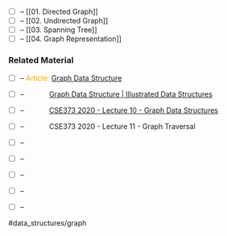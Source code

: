 - [ ] – [[01. Directed Graph]]
- [ ] – [[02. Undirected Graph]]
- [ ] – [[03. Spanning Tree]]
- [ ] – [[04. Graph Representation]]

### Related Material

- [ ] – <font color="orange"> Article: </font>[Graph Data Structure](https://www.simplilearn.com/tutorials/data-structure-tutorial/graphs-in-data-structure)

- [ ] – <font color="azure"> Video: </font>[Graph Data Structure | Illustrated Data Structures](https://www.youtube.com/watch?v=0sQE8zKhad0)
- [ ] – <font color="azure"> Video: </font>[CSE373 2020 - Lecture 10 - Graph Data Structures](https://www.youtube.com/watch?v=Sjk0xqWWPCc&list=PLOtl7M3yp-DX6ic0HGT0PUX_wiNmkWkXx&index=10)
- [ ] – <font color="azure"> Video: </font>CSE373 2020 - Lecture 11 - Graph Traversal
- [ ] – <font color="azure"> Video: </font>
- [ ] – <font color="azure"> Video: </font>
- [ ] – <font color="azure"> Video: </font>
- [ ] – <font color="azure"> Video: </font>
- [ ] – <font color="azure"> Video: </font>

#data_structures/graph